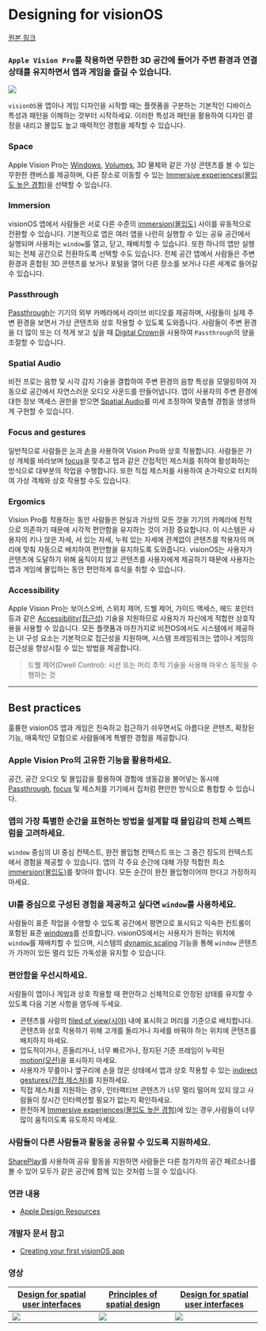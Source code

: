 
# Designing for visionOS
[원본 링크](https://developer.apple.com/design/human-interface-guidelines/designing-for-visionos)

### `Apple Vision Pro`를 착용하면 무한한 3D 공간에 들어가 주변 환경과 연결 상태를 유지하면서 앱과 게임을 즐길 수 있습니다.

![](https://i.imgur.com/bqt0iGU.jpg)

`visionOS`용 앱이나 게임 디자인을 시작할 때는 플랫폼을 구분하는 기본적인 디바이스 특성과 패턴을 이해하는 것부터 시작하세요. 이러한 특성과 패턴을 활용하여 디자인 결정을 내리고 몰입도 높고 매력적인 경험을 제작할 수 있습니다.

### Space
Apple Vision Pro는 [Windows](../Components/Presentation/Windows.md#Windows), [Volumes](../Components/Presentation/Windows.md#Volumes), 3D 물체와 같은 가상 콘텐츠를 볼 수 있는 무한한 캔버스를 제공하며, 다른 장소로 이동할 수 있는 [Immersive experiences(몰입도 높은 경험)](../Foundations/Immersive_experiences.md)을 선택할 수 있습니다.

### Immersion
visionOS 앱에서 사람들은 서로 다른 수준의 [immersion(몰입도)](../Foundations/Immersive_experiences.md) 사이를 유동적으로 전환할 수 있습니다. 
기본적으로 앱은 여러 앱을 나란히 실행할 수 있는 공유 공간에서 실행되며 사용자는 `window`를 열고, 닫고, 재배치할 수 있습니다. 또한 하나의 앱만 실행되는 전체 공간으로 전환하도록 선택할 수도 있습니다. 전체 공간 앱에서 사람들은 주변 환경과 혼합된 3D 콘텐츠를 보거나 포털을 열어 다른 장소를 보거나 다른 세계로 들어갈 수 있습니다.

### Passthrough
[Passthrough](../Foundations/Immersive_experiences.md#Immersion-and-passthrough)는 기기의 외부 카메라에서 라이브 비디오를 제공하며, 사람들이 실제 주변 환경을 보면서 가상 콘텐츠와 상호 작용할 수 있도록 도와줍니다. 사람들이 주변 환경을 더 많이 또는 더 적게 보고 싶을 때 [Digital Crown](../Inputs/Digital_Crown.md)을 사용하여 `Passthrough`의 양을 조절할 수 있습니다.

### Spatial Audio
비전 프로는 음향 및 시각 감지 기술을 결합하여 주변 환경의 음향 특성을 모델링하여 자동으로 공간에서 자연스러운 오디오 사운드를 만들어냅니다. 앱이 사용자의 주변 환경에 대한 정보 액세스 권한을 받으면 [Spatial Audio](../Patterns/Playing-audio.md#visionOS)를 미세 조정하여 맞춤형 경험을 생생하게 구현할 수 있습니다.

### Focus and gestures
일반적으로 사람들은 [눈](../Inputs/Eyes.md)과 [손](https://developer.apple.com/design/human-interface-guidelines/gestures.md#visionOS)을 사용하여 Vision Pro와 상호 작용합니다. 사람들은 가상 개체를 바라보며 [focus](https://developer.apple.com/design/human-interface-guidelines/focus-and-selection)을 맞추고 탭과 같은 간접적인 제스처를 취하여 활성화하는 방식으로 대부분의 작업을 수행합니다. 또한 직접 제스처를 사용하여 손가락으로 터치하여 가상 객체와 상호 작용할 수도 있습니다.

### Ergomics
Vision Pro를 착용하는 동안 사람들은 현실과 가상의 모든 것을 기기의 카메라에 전적으로 의존하기 때문에 시각적 편안함을 유지하는 것이 가장 중요합니다. 이 시스템은 사용자의 키나 앉은 자세, 서 있는 자세, 누워 있는 자세에 관계없이 콘텐츠를 착용자의 머리에 맞춰 자동으로 배치하여 편안함을 유지하도록 도와줍니다. visionOS는 사용자가 콘텐츠에 도달하기 위해 움직이지 않고 콘텐츠를 사용자에게 제공하기 때문에 사용자는 앱과 게임에 몰입하는 동안 편안하게 휴식을 취할 수 있습니다.
### **Accessibility**
Apple Vision Pro는 보이스오버, 스위치 제어, 드웰 제어, 가이드 액세스, 헤드 포인터 등과 같은 [Accessibility(접근성)](https://developer.apple.com/design/human-interface-guidelines/accessibility) 기술을 지원하므로 사용자가 자신에게 적합한 상호작용을 사용할 수 있습니다. 모든 플랫폼과 마찬가지로 비전OS에서도 시스템에서 제공하는 UI 구성 요소는 기본적으로 접근성을 지원하며, 시스템 프레임워크는 앱이나 게임의 접근성을 향상시킬 수 있는 방법을 제공합니다.

> 드웰 제어(Dwell Control): 시선 또는 머리 추적 기술을 사용해 마우스 동작을 수행하는 것


---

## Best practices

훌륭한 visionOS 앱과 게임은 친숙하고 접근하기 쉬우면서도 아름다운 콘텐츠, 확장된 기능, 매혹적인 모험으로 사람들에게 특별한 경험을 제공합니다.

### Apple Vision Pro의 고유한 기능을 활용하세요.
공간, 공간 오디오 및 몰입감을 활용하여 경험에 생동감을 불어넣는 동시에 [Passthrough](../Foundations/Immersive_experiences.md#Immersion-and-passthrough), [focus](https://developer.apple.com/design/human-interface-guidelines/focus-and-selection) 및 제스처를 기기에서 집처럼 편안한 방식으로 통합할 수 있습니다.

### 앱의 가장 특별한 순간을 표현하는 방법을 설계할 때 몰입감의 전체 스펙트럼을 고려하세요.
`window` 중심의 UI 중심 컨텍스트, 완전 몰입형 컨텍스트 또는 그 중간 정도의 컨텍스트에서 경험을 제공할 수 있습니다. 앱의 각 주요 순간에 대해 가장 적합한 최소 [immersion(몰입도)](../Foundations/Immersive_experiences.md)를 찾아야 합니다. 모든 순간이 완전 몰입형이어야 한다고 가정하지 마세요.

### UI를 중심으로 구성된 경험을 제공하고 싶다면 `window`를 사용하세요.
사람들이 표준 작업을 수행할 수 있도록 공간에서 평면으로 표시되고 익숙한 컨트롤이 포함된 표준 [windows](../Components/Presentation/Windows.md#Windows)를 선호합니다. visionOS에서는 사용자가 원하는 위치에 `window`를 재배치할 수 있으며, 시스템의 [dynamic scaling](../Foundations/Spatial-layout.md#Scale) 기능을 통해 `window` 콘텐츠가 가까이 있든 멀리 있든 가독성을 유지할 수 있습니다.

### 편안함을 우선시하세요.
사람들이 앱이나 게임과 상호 작용할 때 편안하고 신체적으로 안정된 상태를 유지할 수 있도록 다음 기본 사항을 염두에 두세요.

- 콘텐츠를 사람의 [filed of view(시야)](../Foundations/Spatial-layout.md#Field-of-view) 내에 표시하고 머리를 기준으로 배치합니다. 콘텐츠와 상호 작용하기 위해 고개를 돌리거나 자세를 바꿔야 하는 위치에 콘텐츠를 배치하지 마세요.
- 압도적이거나, 흔들리거나, 너무 빠르거나, 정지된 기준 프레임이 누락된 [motion(모션)](https://developer.apple.com/design/human-interface-guidelines/motion#visionOS)을 표시하지 마세요.
- 사용자가 무릎이나 옆구리에 손을 얹은 상태에서 앱과 상호 작용할 수 있는 [indirect gestures(간접 제스처)](https://developer.apple.com/design/human-interface-guidelines/gestures#visionOS)를 지원하세요.
- 직접 제스처를 지원하는 경우, 인터랙티브 콘텐츠가 너무 멀리 떨어져 있지 않고 사람들이 장시간 인터랙션할 필요가 없는지 확인하세요.
- 완전하게 [Immersive experiences(몰입도 높은 경험)](../Foundations/Immersive_experiences.md)에 있는 경우,사람들이 너무 많이 움직이도록 유도하지 마세요.

### 사람들이 다른 사람들과 활동을 공유할 수 있도록 지원하세요.
[SharePlay](../Technologies/SharePlay.md)를 사용하여 공유 활동을 지원하면 사람들은 다른 참가자의 공간 페르소나를 볼 수 있어 모두가 같은 공간에 함께 있는 것처럼 느낄 수 있습니다.

### 연관 내용
- [Apple Design Resources](https://developer.apple.com/design/resources/#visionOS-apps)

### 개발자 문서 참고
- [Creating your first visionOS app](https://developer.apple.com/documentation/visionOS/creating-your-first-visionos-app)

### 영상

| [Design for spatial user interfaces](https://developer.apple.com/videos/play/wwdc2023/10076) | [Principles of spatial design](https://developer.apple.com/videos/play/wwdc2023/10072) | [Design for spatial user interfaces](https://developer.apple.com/videos/play/wwdc2023/10072) |
| -------- | -------- | -------- |
| ![](https://i.imgur.com/kTIL2Ke.png)|     ![](https://i.imgur.com/PD74ZGq.png) | ![](https://i.imgur.com/lqNmxbv.png) |
